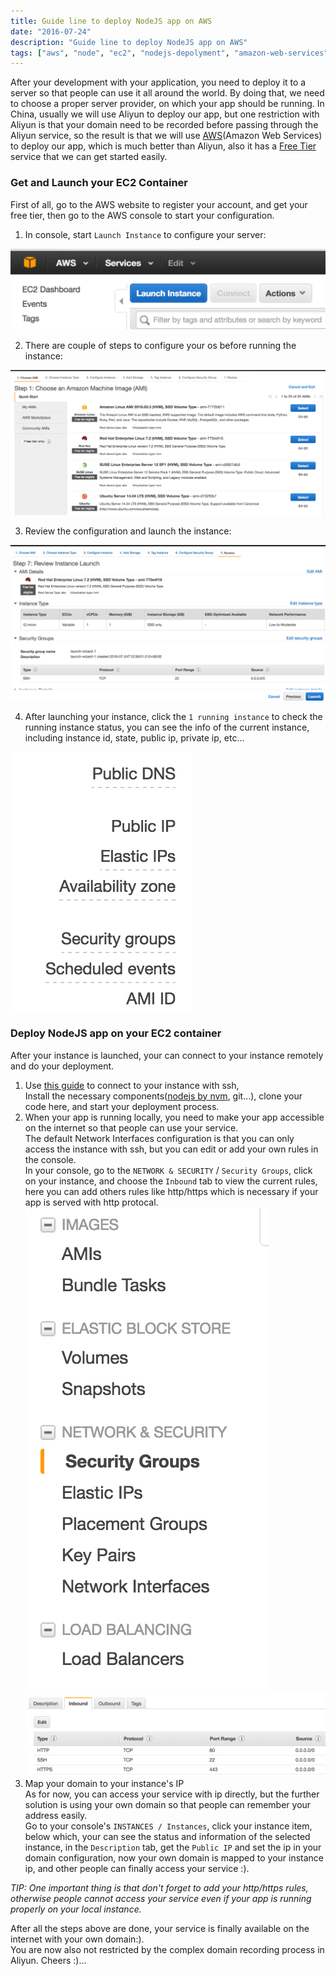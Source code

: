 ```yaml
---
title: Guide line to deploy NodeJS app on AWS
date: "2016-07-24"
description: "Guide line to deploy NodeJS app on AWS"
tags: ["aws", "node", "ec2", "nodejs-depolyment", "amazon-web-services"]
---
```


After your development with your application, you need to deploy it to a server so that people can use it all around the world. By doing that, we need to choose a proper server provider, on which your app should be running.
In China, usually we will use Aliyun to deploy our app, but one restriction with Aliyun is that your domain need to be recorded before passing through the Aliyun service, so the result is that we will use [AWS](https://aws.amazon.com/)(Amazon Web Services) to deploy our app, which is much better than Aliyun, also it has a [Free Tier](https://aws.amazon.com/free/) service that we can get started easily.

### Get and Launch your EC2 Container

First of all, go to the AWS website to register your account, and get your free tier, then go to the AWS console to start  your configuration.

1. In console, start `Launch Instance` to configure your server:

![EC2 Console](../assets/images/2016/07/Screen-Shot-2016-07-24-at-12-37-06-PM.png)
  
2. There are couple of steps to configure your os before running the instance:

![choose os](../assets/images/2016/07/Screen-Shot-2016-07-24-at-12-37-23-PM.png)
  
3. Review the configuration and launch the instance:

![launch EC2 instance](../assets/images/2016/07/Screen-Shot-2016-07-24-at-12-38-47-PM.png)
  
4. After launching your instance, click the `1 running instance` to check the running instance status, you can see the info of the current instance, including instance id, state, public ip, private ip, etc...

![instance status](../assets/images/2016/07/Screen-Shot-2016-07-24-at-1-50-57-PM.png)

### Deploy NodeJS app on your EC2 container

After your instance is launched, your can connect to your  instance remotely and do your deployment.  
1. Use <a href="http://docs.aws.amazon.com/AWSEC2/latest/UserGuide/AccessingInstancesLinux.html" target="_blank">this guide</a> to connect to your instance with ssh,  
Install the necessary components(<a href="https://blog.lovemily.me/using-nvm-to-manage-node-versions/"  target="_blank">nodejs by nvm</a>, git...),
clone your code here, and start your deployment process.  
2. When your app is running locally, you need to make your app accessible on the internet so that people can use your service.  
The default Network Interfaces configuration is that you can only access the instance with ssh, but you can edit or add your own rules in the console.  
In your console, go to the `NETWORK & SECURITY` / `Security Groups`, click on your instance, and choose the `Inbound` tab to view the current rules, here you can add others rules like http/https which is necessary if your app is served with http protocal.
![network interface](../assets/images/2016/07/Screen-Shot-2016-07-24-at-2-20-54-PM.png)
![edit network rules](../assets/images/2016/07/Screen-Shot-2016-07-24-at-2-21-00-PM.png)    
3. Map your domain to your instance's IP  
As for now, you can access your service with ip directly, but the further solution is using your own domain so that people can remember your address easily.  
Go to your console's `INSTANCES / Instances`, click your instance item, below which, your can see the status and information of the selected instance, in the `Description` tab, get the `Public IP` and set the ip in your domain configuration, now your own domain is mapped to your instance ip, and other people can finally access your service :).

*TIP: One important thing is that don't forget to add your http/https rules, otherwise people cannot access your service even if your app is running properly on your local instance.*

After all the steps above are done, your service is finally available on the internet with your own domain:).  
You are now also not restricted by the complex domain recording process in Aliyun. 
Cheers :)...
